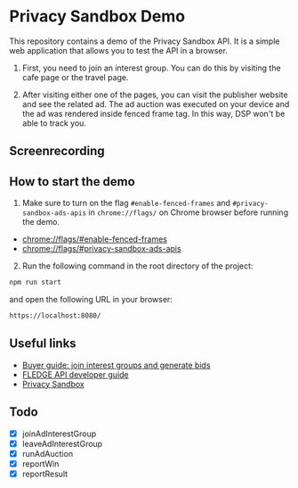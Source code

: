 # Privacy Sandbox Demo
This repository contains a demo of the Privacy Sandbox API. It is a simple web application that allows you to test the API in a browser.

1. First, you need to join an interest group. You can do this by visiting the cafe page or the travel page.

2. After visiting either one of the pages, you can visit the publisher website and see the related ad. The ad auction was executed on your device and the ad was rendered inside fenced frame tag. In this way, DSP won't be able to track you.

## Screenrecording

## How to start the demo
1. Make sure to turn on the flag `#enable-fenced-frames` and `#privacy-sandbox-ads-apis` in `chrome://flags/` on Chrome browser before running the demo. 
- [chrome://flags/#enable-fenced-frames](chrome://flags/#enable-fenced-frames)
- [chrome://flags/#privacy-sandbox-ads-apis](chrome://flags/#privacy-sandbox-ads-apis)


2. Run the following command in the root directory of the project:
```sh
npm run start
```
and open the following URL in your browser:
```sh
https://localhost:8080/
```

## Useful links
- [Buyer guide: join interest groups and generate bids](https://developer.chrome.com/docs/privacy-sandbox/fledge-api/interest-groups/)
- [FLEDGE API developer guide](https://developer.chrome.com/en/blog/fledge-api/)
- [Privacy Sandbox](https://www.chromium.org/Home/chromium-privacy/privacy-sandbox)

## Todo
- [x] joinAdInterestGroup
- [x] leaveAdInterestGroup
- [x] runAdAuction
- [x] reportWin
- [x] reportResult
